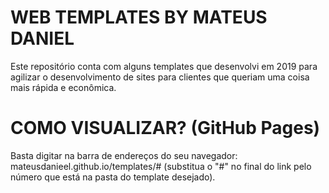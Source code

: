 # WEB TEMPLATES BY MATEUS DANIEL

Este repositório conta com alguns templates que desenvolvi em 2019 para agilizar o desenvolvimento de sites para clientes que queriam uma coisa mais rápida e econômica.

# COMO VISUALIZAR? (GitHub Pages)

Basta digitar na barra de endereços do seu navegador: mateusdanieel.github.io/templates/# (substitua o "#" no final do link pelo número que está na pasta do template desejado).
